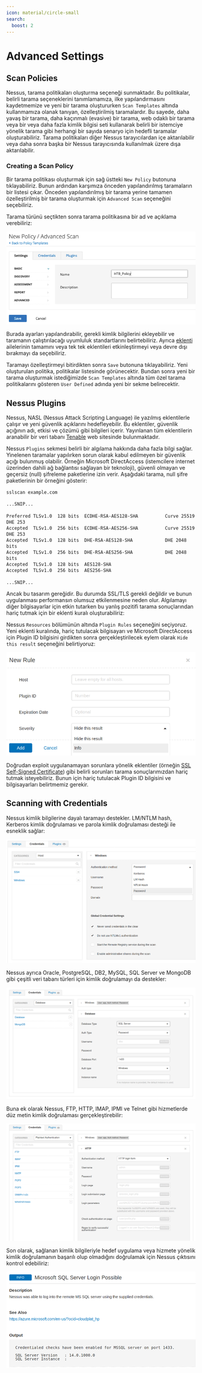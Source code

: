 ```yaml
---
icon: material/circle-small
search:
  boost: 2
---
```


# Advanced Settings

## Scan Policies

Nessus, tarama politikaları oluşturma seçeneği sunmaktadır. Bu politikalar, belirli tarama seçeneklerini tanımlamamıza, ilke yapılandırmasını kaydetmemize ve yeni bir tarama oluştururken `Scan Templates` altında kullanmamıza olanak tanıyan, özelleştirilmiş taramalardır. Bu sayede, daha yavaş bir tarama, daha kaçınmalı (evasive) bir tarama, web odaklı bir tarama veya bir veya daha fazla kimlik bilgisi seti kullanarak belirli bir istemciye yönelik tarama gibi herhangi bir sayıda senaryo için hedefli taramalar oluşturabiliriz. Tarama politikaları diğer Nessus tarayıcılardan içe aktarılabilir veya daha sonra başka bir Nessus tarayıcısında kullanılmak üzere dışa aktarılabilir.

### Creating a Scan Policy

Bir tarama politikası oluşturmak için sağ üstteki `New Policy` butonuna tıklayabiliriz. Bunun ardından karşımıza önceden yapılandırılmış taramaların bir listesi çıkar. Önceden yapılandırılmış bir tarama yerine tamamen özelleştirilmiş bir tarama oluşturmak için `Advanced Scan` seçeneğini seçebiliriz.

Tarama türünü seçtikten sonra tarama politikasına bir ad ve açıklama verebiliriz:

![](../assets/images/policy.png)

Burada ayarları yapılandırabilir, gerekli kimlik bilgilerini ekleyebilir ve taramanın çalıştırılacağı uyumluluk standartlarını belirtebiliriz. Ayrıca [eklenti](https://docs.tenable.com/nessus/Content/Plugins.htm) ailelerinin tamamını veya tek tek eklentileri etkinleştirmeyi veya devre dışı bırakmayı da seçebiliriz.

Taramayı özelleştirmeyi bitirdikten sonra `Save` butonuna tıklayabiliriz. Yeni oluşturulan politika, politikalar listesinde görünecektir. Bundan sonra yeni bir tarama oluşturmak istediğimizde `Scan Templates` altında tüm özel tarama politikalarını gösteren `User Defined` adında yeni bir sekme belirecektir.

## Nessus Plugins

Nessus, NASL (Nessus Attack Scripting Language) ile yazılmış eklentilerle çalışır ve yeni güvenlik açıklarını hedefleyebilir. Bu eklentiler, güvenlik açığının adı, etkisi ve çözümü gibi bilgileri içerir. Yayınlanan tüm eklentilerin aranabilir bir veri tabanı [Tenable](https://www.tenable.com/plugins) web sitesinde bulunmaktadır.

Nessus `Plugins` sekmesi belirli bir algılama hakkında daha fazla bilgi sağlar. Yinelenen taramalar yapılırken sorun olarak kabul edilmeyen bir güvenlik açığı bulunmuş olabilir. Örneğin Microsoft DirectAccess (istemcilere internet üzerinden dahili ağ bağlantısı sağlayan bir teknoloji), güvenli olmayan ve geçersiz (null) şifreleme paketlerine izin verir. Aşağıdaki tarama, null şifre paketlerinin bir örneğini gösterir:

```bash
sslscan example.com
```

```text title="Output"
...SNIP...

Preferred TLSv1.0  128 bits  ECDHE-RSA-AES128-SHA          Curve 25519 DHE 253
Accepted  TLSv1.0  256 bits  ECDHE-RSA-AES256-SHA          Curve 25519 DHE 253
Accepted  TLSv1.0  128 bits  DHE-RSA-AES128-SHA            DHE 2048 bits
Accepted  TLSv1.0  256 bits  DHE-RSA-AES256-SHA            DHE 2048 bits
Accepted  TLSv1.0  128 bits  AES128-SHA
Accepted  TLSv1.0  256 bits  AES256-SHA

...SNIP...
```

Ancak bu tasarım gereğidir. Bu durumda SSL/TLS gerekli değildir ve bunun uygulanması performansın olumsuz etkilenmesine neden olur. Algılamayı diğer bilgisayarlar için etkin tutarken bu yanlış pozitifi tarama sonuçlarından hariç tutmak için bir eklenti kuralı oluşturabiliriz:

Nessus `Resources` bölümünün altında `Plugin Rules` seçeneğini seçiyoruz. Yeni eklenti kuralında, hariç tutulacak bilgisayarı ve Microsoft DirectAccess için Plugin ID bilgisini girdikten sonra gerçekleştirilecek eylem olarak `Hide this result` seçeneğini belirtiyoruz:

![](../assets/images/new-rule.png)

Doğrudan exploit uygulanamayan sorunlara yönelik eklentiler (örneğin [SSL Self-Signed Certificate](https://www.tenable.com/plugins/nessus/57582)) gibi belirli sorunları tarama sonuçlarımızdan hariç tutmak isteyebiliriz. Bunun için hariç tutulacak Plugin ID bilgisini ve bilgisayarları belirtmemiz gerekir.

## Scanning with Credentials

Nessus kimlik bilgilerine dayalı taramayı destekler. LM/NTLM hash, Kerberos kimlik doğrulaması ve parola kimlik doğrulaması desteği ile esneklik sağlar:

![](../assets/images/creds.png)

Nessus ayrıca Oracle, PostgreSQL, DB2, MySQL, SQL Server ve MongoDB gibi çeşitli veri tabanı türleri için kimlik doğrulamayı da destekler:

![](../assets/images/db-creds.png)

Buna ek olarak Nessus, FTP, HTTP, IMAP, IPMI ve Telnet gibi hizmetlerde düz metin kimlik doğrulaması gerçekleştirebilir:

![](../assets/images/plaintext-auth.png)

Son olarak, sağlanan kimlik bilgileriyle hedef uygulama veya hizmete yönelik kimlik doğrulamanın başarılı olup olmadığını doğrulamak için Nessus çıktısını kontrol edebiliriz:

![](../assets/images/sqlserv.png)
